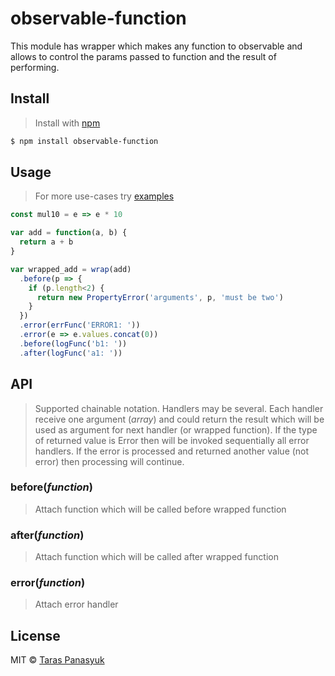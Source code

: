 # observable-function

This module has wrapper which makes any function to observable and allows to control the params passed to function and the result of performing.


## Install

> Install with [npm](https://www.npmjs.com/)

```bash
$ npm install observable-function
```


## Usage

> For more use-cases try [examples](./examples)

```javascript
const mul10 = e => e * 10

var add = function(a, b) {
  return a + b
}

var wrapped_add = wrap(add)
  .before(p => {
    if (p.length<2) {
      return new PropertyError('arguments', p, 'must be two')
    }
  })
  .error(errFunc('ERROR1: '))
  .error(e => e.values.concat(0))
  .before(logFunc('b1: '))
  .after(logFunc('a1: '))

```


## API

> Supported chainable notation. Handlers may be several.
> Each handler receive one argument (*array*) and could return the result which will be used as argument for next handler (or wrapped function). If the type of returned value is Error then will be invoked sequentially all error handlers. If the error is processed and returned another value (not error) then processing will continue.

### before(*function*)

> Attach function which will be called before wrapped function

### after(*function*)

> Attach function which will be called after wrapped function

### error(*function*)

> Attach error handler


## License

MIT © [Taras Panasyuk](sumy.taras@gmail.com)
